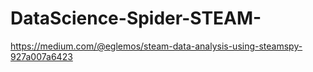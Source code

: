 # DataScience-Spider-STEAM-

https://medium.com/@eglemos/steam-data-analysis-using-steamspy-927a007a6423
